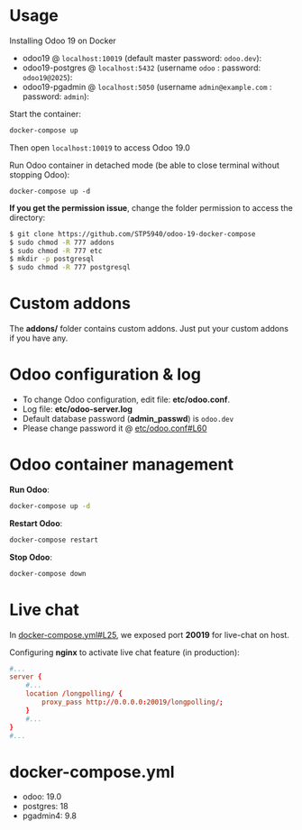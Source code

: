 # Usage

Installing Odoo 19 on Docker

* odoo19 @ `localhost:10019` (default master password: `odoo.dev`):
* odoo19-postgres @ `localhost:5432` (username `odoo` : password: `odoo19@2025`):
* odoo19-pgadmin @ `localhost:5050` (username `admin@example.com` : password: `admin`):

Start the container:
``` sh
docker-compose up
```

Then open `localhost:10019` to access Odoo 19.0


Run Odoo container in detached mode (be able to close terminal without stopping Odoo):

```
docker-compose up -d
```

**If you get the permission issue**, change the folder permission to access the directory:

``` sh
$ git clone https://github.com/STP5940/odoo-19-docker-compose
$ sudo chmod -R 777 addons
$ sudo chmod -R 777 etc
$ mkdir -p postgresql
$ sudo chmod -R 777 postgresql
```

# Custom addons

The **addons/** folder contains custom addons. Just put your custom addons if you have any.

# Odoo configuration & log

* To change Odoo configuration, edit file: **etc/odoo.conf**.
* Log file: **etc/odoo-server.log**
* Default database password (**admin_passwd**) is `odoo.dev`
* Please change password it @ [etc/odoo.conf#L60](/etc/odoo.conf#L60)

# Odoo container management

**Run Odoo**:

``` bash
docker-compose up -d
```

**Restart Odoo**:

``` bash
docker-compose restart
```

**Stop Odoo**:

``` bash
docker-compose down
```

# Live chat

In [docker-compose.yml#L25](docker-compose.yml#L25), we exposed port **20019** for live-chat on host.

Configuring **nginx** to activate live chat feature (in production):

``` conf
#...
server {
    #...
    location /longpolling/ {
        proxy_pass http://0.0.0.0:20019/longpolling/;
    }
    #...
}
#...
```

# docker-compose.yml

* odoo: 19.0
* postgres: 18
* pgadmin4: 9.8